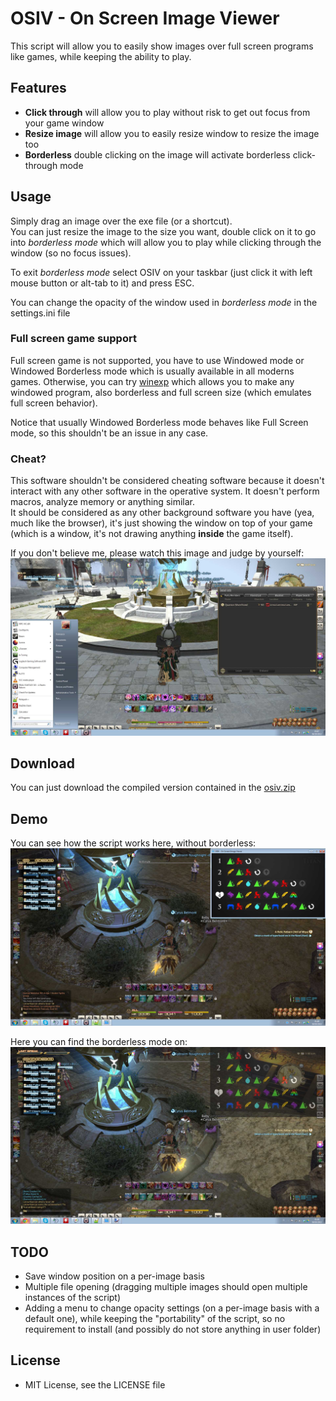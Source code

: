# OSIV - On Screen Image Viewer
This script will allow you to easily show images over full screen programs like games,
while keeping the ability to play.

## Features

- **Click through** will allow you to play without risk to get out focus from your game window
- **Resize image** will allow you to easily resize window to resize the image too
- **Borderless** double clicking on the image will activate borderless click-through mode

## Usage

Simply drag an image over the exe file (or a shortcut).  
You can just resize the image to the size you want, double click on it to go into *borderless mode*
which will allow you to play while clicking through the window (so no focus issues).

To exit *borderless mode* select OSIV on your taskbar (just click it with left mouse button or alt-tab to it)
and press ESC.

You can change the opacity of the window used in *borderless mode* in the settings.ini file

### Full screen game support

Full screen game is not supported, you have to use Windowed mode or Windowed Borderless mode which is
usually available in all moderns games. Otherwise, you can try
[winexp](http://www.nirsoft.net/utils/winexp.html "winexp") which allows you to make any windowed program,
also borderless and full screen size (which emulates full screen behavior).

Notice that usually Windowed Borderless mode behaves like Full Screen mode, so this shouldn't be an issue
in any case.

### Cheat?

This software shouldn't be considered cheating software because it doesn't interact with any other
software in the operative system. It doesn't perform macros, analyze memory or anything similar.  
It should be considered as any other background software you have (yea, much like the browser), it's just
showing the window on top of your game (which is a window, it's not drawing anything **inside** the game
itself).

If you don't believe me, please watch this image and judge by yourself:
![OSIV is not a cheat](https://github.com/Fire-Dragon-DoL/osiv/blob/master/osiv_is_not_cheat.jpg?raw=true "OSIV is not a cheat")

## Download

You can just download the compiled version contained in the
[osiv.zip](https://github.com/Fire-Dragon-DoL/osiv/blob/master/osiv.zip?raw=true "OSIV redistributable")

## Demo

You can see how the script works here, without borderless:
![OSIV without borderless mode](https://github.com/Fire-Dragon-DoL/osiv/blob/master/osiv_no_borderless.jpg?raw=true "OSIV without borderless mode")

Here you can find the borderless mode on:
![OSIV borderless mode](https://github.com/Fire-Dragon-DoL/osiv/blob/master/osiv_borderless.jpg?raw=true "OSIV borderless mode")

## TODO

- Save window position on a per-image basis
- Multiple file opening (dragging multiple images should open multiple instances of the script)
- Adding a menu to change opacity settings (on a per-image basis with a default one), while keeping
the "portability" of the script, so no requirement to install (and possibly do not store anything in
user folder)

## License

- MIT License, see the LICENSE file
